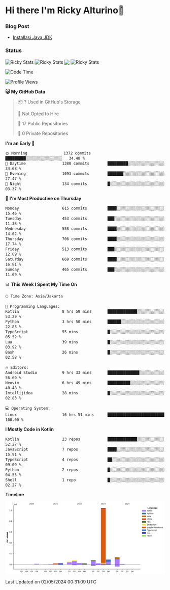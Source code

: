 # Hi there I'm Ricky Alturino👋

### Blog Post

<!-- BLOG-POST-LIST:START -->

- [Installasi Java JDK](https://onirutla.medium.com/installasi-java-jdk-ec701beeb5cb?source=rss-d9d81c918cc9------2)
<!-- BLOG-POST-LIST:END -->

### Status

<img align="center" alt="Ricky Stats" src="https://github-readme-stats.vercel.app/api?username=Alturino&theme=dark&show_icons=true&hide_border=false" />
<img align="center" alt="Ricky Stats" src="https://github-readme-stats.vercel.app/api/top-langs/?username=Alturino&theme=dark&show_icons=true&layout=compact"/>
<img align="center" width="640px" src="https://github-readme-stats.vercel.app/api/wakatime?username=Alturino&layout=compact&hide_border=true&theme=dark">
<img align="center" alt="Ricky Stats" src="https://leetcard.jacoblin.cool/onirutla?border=0&radius=20&ext=activity"/>

<!--START_SECTION:waka-->
![Code Time](http://img.shields.io/badge/Code%20Time-260%20hrs%2019%20mins-blue)

![Profile Views](http://img.shields.io/badge/Profile%20Views-0-blue)

**🐱 My GitHub Data** 

> 📦 ? Used in GitHub's Storage 
 > 
> 🚫 Not Opted to Hire
 > 
> 📜 17 Public Repositories 
 > 
> 🔑 0 Private Repositories 
 > 
**I'm an Early 🐤** 

```text
🌞 Morning                1372 commits        █████████░░░░░░░░░░░░░░░░   34.48 % 
🌆 Daytime                1380 commits        █████████░░░░░░░░░░░░░░░░   34.68 % 
🌃 Evening                1093 commits        ███████░░░░░░░░░░░░░░░░░░   27.47 % 
🌙 Night                  134 commits         █░░░░░░░░░░░░░░░░░░░░░░░░   03.37 % 
```
📅 **I'm Most Productive on Thursday** 

```text
Monday                   615 commits         ████░░░░░░░░░░░░░░░░░░░░░   15.46 % 
Tuesday                  453 commits         ███░░░░░░░░░░░░░░░░░░░░░░   11.38 % 
Wednesday                558 commits         ████░░░░░░░░░░░░░░░░░░░░░   14.02 % 
Thursday                 706 commits         ████░░░░░░░░░░░░░░░░░░░░░   17.74 % 
Friday                   513 commits         ███░░░░░░░░░░░░░░░░░░░░░░   12.89 % 
Saturday                 669 commits         ████░░░░░░░░░░░░░░░░░░░░░   16.81 % 
Sunday                   465 commits         ███░░░░░░░░░░░░░░░░░░░░░░   11.69 % 
```


📊 **This Week I Spent My Time On** 

```text
🕑︎ Time Zone: Asia/Jakarta

💬 Programming Languages: 
Kotlin                   8 hrs 59 mins       █████████████░░░░░░░░░░░░   53.29 % 
Python                   3 hrs 50 mins       ██████░░░░░░░░░░░░░░░░░░░   22.83 % 
TypeScript               55 mins             █░░░░░░░░░░░░░░░░░░░░░░░░   05.52 % 
Lua                      39 mins             █░░░░░░░░░░░░░░░░░░░░░░░░   03.92 % 
Bash                     26 mins             █░░░░░░░░░░░░░░░░░░░░░░░░   02.58 % 

🔥 Editors: 
Android Studio           9 hrs 33 mins       ██████████████░░░░░░░░░░░   56.69 % 
Neovim                   6 hrs 49 mins       ██████████░░░░░░░░░░░░░░░   40.48 % 
Intellijidea             28 mins             █░░░░░░░░░░░░░░░░░░░░░░░░   02.83 % 

💻 Operating System: 
Linux                    16 hrs 51 mins      █████████████████████████   100.00 % 
```

**I Mostly Code in Kotlin** 

```text
Kotlin                   23 repos            █████████████░░░░░░░░░░░░   52.27 % 
JavaScript               7 repos             ████░░░░░░░░░░░░░░░░░░░░░   15.91 % 
TypeScript               4 repos             ██░░░░░░░░░░░░░░░░░░░░░░░   09.09 % 
Python                   2 repos             █░░░░░░░░░░░░░░░░░░░░░░░░   04.55 % 
Shell                    1 repo              █░░░░░░░░░░░░░░░░░░░░░░░░   02.27 % 
```



**Timeline**

![Lines of Code chart](https://raw.githubusercontent.com/Alturino/Alturino/main/assets/bar_graph.png)


 Last Updated on 02/05/2024 00:31:09 UTC
<!--END_SECTION:waka-->
